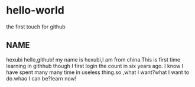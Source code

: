 # hello-world
the first touch for github
## NAME
hexubi
  hello,github!
  my name is hexubi,I am from china.This is first time learning in githhub though I first login the count in six years ago.
  I know I have spent many many time in useless thing.so ,what I want?what I want to do.whao I can be?learn now! 

